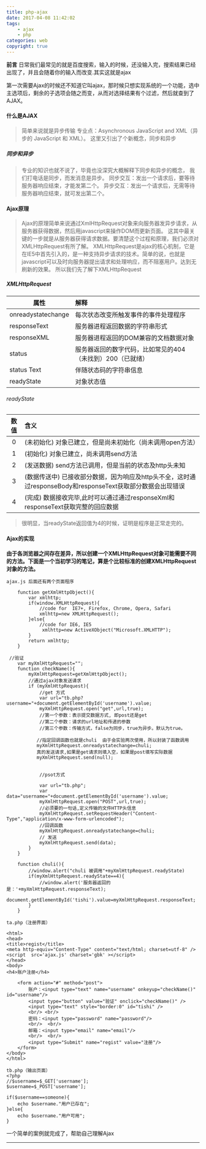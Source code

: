 ```yaml
---
title: php-ajax
date: 2017-04-08 11:42:02
tags:
    - ajax
    - php
categories: web
copyright: true
---
```

**前言**
日常我们最常见的就是百度搜索，输入的时候，还没输入完，搜索结果已经出现了，并且会随着你的输入而改变.其实这就是ajax
<!--more-->

第一次需要Ajax的时候还不知道它叫ajax，那时候只想实现系统的一个功能，选中主选项后，剩余的子选项会随之而变，从而对选择结果有个过滤，然后就查到了AJAX。


#### 什么是AJAX
> 简单来说就是异步传输
专业点：Asynchronous JavaScript and XML（异步的 JavaScript 和 XML）。
这里又引出了个新概念，同步和异步

##### 同步和异步
> 专业的知识也就不说了，毕竟也没深究大概解释下同步和异步的概念，
我们打电话是同步，而发消息是异步。
同步交互：发出一个请求后，要等待服务器响应结束，才能发第二个。
异步交互：发出一个请求后，无需等待服务器响应结束，就可发出第二个。

#### Ajax原理
> Ajax的原理简单来说通过XmlHttpRequest对象来向服务器发异步请求，从服务器获得数据，然后用javascript来操作DOM而更新页面。
这其中最关键的一步就是从服务器获得请求数据。要清楚这个过程和原理，我们必须对 XMLHttpRequest有所了解。
XMLHttpRequest是ajax的核心机制，它是在IE5中首先引入的，是一种支持异步请求的技术。简单的说，也就是javascript可以及时向服务器提出请求和处理响应，而不阻塞用户。达到无刷新的效果。
所以我们先了解下XMLHttpRequest

##### XMLHttpRequest

| 属性| 解释| 
| ------------- |:-------------| 
| onreadystatechange     | 每次状态改变所触发事件的事件处理程序| 
| responseText      | 服务器进程返回数据的字符串形式     | 
| responseXML  | 服务器进程返回的DOM兼容的文档数据对象|  
|status | 服务器返回的数字代码，比如常见的404（未找到）200（已就绪）|
|status Text   |    伴随状态码的字符串信息|
|readyState   |    对象状态值|

###### readyState
|数值|含义|
| :-------------: |:-------------| 
|0 |(未初始化) 对象已建立，但是尚未初始化（尚未调用open方法）|
|1| (初始化) 对象已建立，尚未调用send方法|
|2| (发送数据) send方法已调用，但是当前的状态及http头未知|
|3| (数据传送中) 已接收部分数据，因为响应及http头不全，这时通过responseBody和responseText获取部分数据会出现错误|
|4 |(完成) 数据接收完毕,此时可以通过通过responseXml和responseText获取完整的回应数据|
> 很明显，当readyState返回值为4的时候，证明是程序是正常走完的。

#### Ajax的实现

**由于各浏览器之间存在差异，所以创建一个XMLHttpRequest对象可能需要不同的方法。下面是一个当初学习的笔记，算是个比较标准的创建XMLHttpRequest对象的方法。**
```
ajax.js 后面还有两个页面程序

    function getXmlHttpObject(){
        var xmlhttp;
        if(window.XMLHttpRequest){
            //code for  IE7+, Firefox, Chrome, Opera, Safari
            xmlhttp=new XMLHttpRequest();
        }else{
            //code for IE6, IE5
             xmlhttp=new ActiveXObject("Microsoft.XMLHTTP");
        }
        return xmlhttp;
    }

 //验证
    var myXmlHttpRequest="";
    function checkName(){
        myXmlHttpRequest=getXmlHttpObject();
        //通过ajax对象发送请求
        if (myXmlHttpRequest){
            //get 方式
            var url="tb.php?username="+document.getElementById('username').value;
            myXmlHttpRequest.open("get",url,true);
            //第一个参数：表示提交数据方式, 即post还是get
            //第二个参数：请求的url地址和传递的参数
            //第三个参数：传输方式，false为同步，true为异步。默认为true。

           //指定回调函数也就是chuli  由于会实验两次使用，所以封装了函数调用
           myXmlHttpRequest.onreadystatechange=chuli;
           真的发送请求,如果是get请求则填入空，如果是post填写实际数据
           myXmlHttpRequest.send(null);    


            //psot方式

            var url="tb.php";
            var data="username="+document.getElementById('username').value;
            myXmlHttpRequest.open("POST",url,true);
            //必须要的一句话,定义传输的文件HTTP头信息
            myXmlHttpRequest.setRequestHeader("Content-Type","application/x-www-form-urlencoded");
            //回调函数
            myXmlHttpRequest.onreadystatechange=chuli;
            // 发送
            myXmlHttpRequest.send(data);
        }
    }

    function chuli(){
        //window.alert("chuli 被调用"+myXmlHttpRequest.readyState)
        if(myXmlHttpRequest.readyState==4){
            //window.alert('服务器返回的是：'+myXmlHttpRequest.responseText);
            document.getElementById('tishi').value=myXmlHttpRequest.responseText;
        }    
    }
```

```
ta.php（注册界面）

<html>
<head>
<title>regist</title>
<meta http-equiv="Content-Type" content="text/html; charset=utf-8" />
<script  src='ajax.js' charset='gbk' ></script>
</head>
<body>
<h4>账户注册</h4>

    <form action="#" method="post">  
        账户：<input type="text" name="username" onkeyup="checkName()" id="username"/>
        <input type="button" value="验证" onclick="checkName()" />
        <input type="text" style="border:0" id="tishi" /> 
        <br/> <br/>  
        密码：<input type="password" name="password"/>  
        <br/>  <br/> 
        邮箱：<input type="email" name="email"/>  
        <br/>  <br/> 
        <input type="Submit" name="regist" value="注册"/>  
    </form>  
</body>
</html>
```

```
tb.php（输出页面）
<?php 
//$username=$_GET['username'];
$username=$_POST['username'];

if($username==someone){
    echo $username."用户已存在";
}else{
    echo $username."用户可用";
}
```

一个简单的案例就完成了，帮助自己理解Ajax
___
